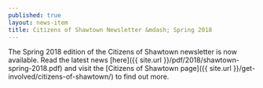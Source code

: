 ```yaml
---
published: true
layout: news-item
title: Citizens of Shawtown Newsletter &mdash; Spring 2018
---
```


The Spring 2018 edition of the Citizens of Shawtown newsletter is now available. Read the latest news [here]({{ site.url }}/pdf/2018/shawtown-spring-2018.pdf) and visit the [Citizens of Shawtown page]({{ site.url }}/get-involved/citizens-of-shawtown/) to find out more.

